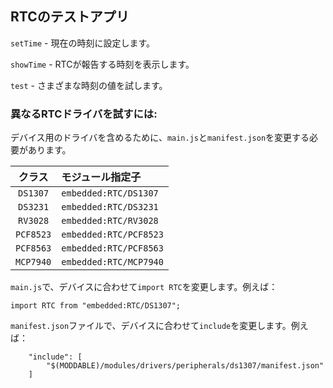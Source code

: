 ## RTCのテストアプリ

`setTime` - 現在の時刻に設定します。

`showTime` - RTCが報告する時刻を表示します。

`test` - さまざまな時刻の値を試します。

### 異なるRTCドライバを試すには:

デバイス用のドライバを含めるために、`main.js`と`manifest.json`を変更する必要があります。

| クラス | モジュール指定子 |
| :---: | :--- |
| `DS1307` | `embedded:RTC/DS1307`
| `DS3231` | `embedded:RTC/DS3231`
| `RV3028` | `embedded:RTC/RV3028`
| `PCF8523` | `embedded:RTC/PCF8523`
| `PCF8563` | `embedded:RTC/PCF8563`
| `MCP7940` | `embedded:RTC/MCP7940`

`main.js`で、デバイスに合わせて`import RTC`を変更します。例えば：

```
import RTC from "embedded:RTC/DS1307";
```

`manifest.json`ファイルで、デバイスに合わせて`include`を変更します。例えば：

```
	"include": [
		"$(MODDABLE)/modules/drivers/peripherals/ds1307/manifest.json"
	]
```
